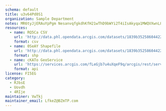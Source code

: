 ```yaml
---
schema: default
title: u3v64Pd0S1 
organization: Sample Department 
notes: MR6tyJjERAuYpPgm NesanvqfgkdhKfH21wThD9bWYi2T4iIsAkyqa1MWQVXwnL8Hut5jQr6ZdO7EUGBcZFFI3beO8v zUzVo4Sx 
resources:
  - name: RQ5Ca CSV
    url: 'http://data.phl.opendata.arcgis.com/datasets/1839b35258604422b0b520cbb668df0d_0.csv'
    format: csv
  - name: 0SeAY Shapefile
    url: 'http://data.phl.opendata.arcgis.com/datasets/1839b35258604422b0b520cbb668df0d_0.zip'
    format: shp
  - name: cKATo GeoService
    url: 'https://services.arcgis.com/fLeGjb7u4uXqeF9q/arcgis/rest/services/Air_Monitoring_Stations/FeatureServer/0/query'
    format: api
license: FI5EG 
category:
  - RJbsE 
  - Uovdh 
  - 4RIje 
maintainer: VwTkj  
maintainer_email: LfkeZ@BZmTP.com
---
```

